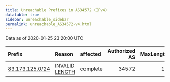 ```yaml
---
title: Unreachable Prefixes in AS34572 (IPv4)
datatable: true
sidebar: unreachable_sidebar
permalink: unreachable_AS34572-v4.html
---
```


Data as of 2020-01-25 23:20:00 UTC


<div class="datatable-begin"></div>

| Prefix                                                   | Reason                                                                                                    | affected   |   Authorized AS |   MaxLength | Anchor                                         |   unreachable /24s |
|:---------------------------------------------------------|:----------------------------------------------------------------------------------------------------------|:-----------|----------------:|------------:|:-----------------------------------------------|-------------------:|
| [83.173.125.0/24](https://stat.ripe.net/83.173.125.0/24) | [INVALID LENGTH](https://rpki-validator.ripe.net/announcement-preview?asn=AS34572&prefix=83.173.125.0/24) | complete   |           34572 |          18 | [RIPE](unreachable_RIPE_NCC_RPKI_Root-v4.html) |                  1 |

<div class="datatable-end"></div>